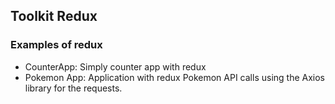 ## Toolkit Redux

### Examples of redux 
- CounterApp: Simply counter app with redux
- Pokemon App: Application with redux Pokemon API calls using the Axios library for the requests.
